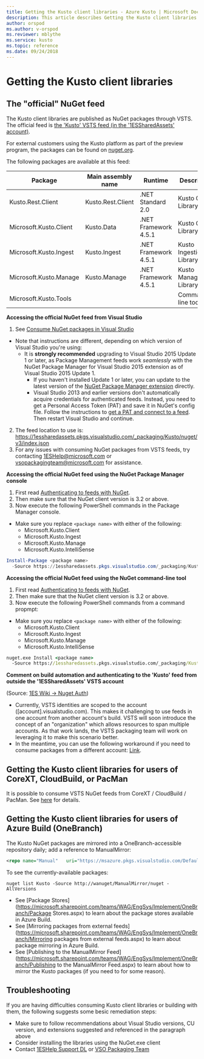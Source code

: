 ```yaml
---
title: Getting the Kusto client libraries - Azure Kusto | Microsoft Docs
description: This article describes Getting the Kusto client libraries in Azure Kusto.
author: orspod
ms.author: v-orspod
ms.reviewer: mblythe
ms.service: kusto
ms.topic: reference
ms.date: 09/24/2018
---
```

# Getting the Kusto client libraries

## The "official" NuGet feed

The Kusto client libraries are published as NuGet packages through VSTS.
The official feed is [the 'Kusto' VSTS feed (in the '1ESSharedAssets' account)](https://1essharedassets.visualstudio.com/1esPkgs/_packaging?feed=Kusto&_a=feed).



For external customers using the Kusto platform as part of the preview program, the packages can be found on [nuget.org](https://www.nuget.org/packages?q=kusto).

The following packages are available at this feed:

|Package               |Main assembly name|Runtime             |Description              |
|----------------------|------------------|--------------------|-------------------------|
|Kusto.Rest.Client     |Kusto.Rest.Client |.NET Standard 2.0   |Kusto Client Library.    |
|Microsoft.Kusto.Client|Kusto.Data        |.NET Framework 4.5.1|Kusto Client Library.    |
|Microsoft.Kusto.Ingest|Kusto.Ingest      |.NET Framework 4.5.1|Kusto Ingestion Library. |
|Microsoft.Kusto.Manage|Kusto.Manage      |.NET Framework 4.5.1|Kusto Management Library.|
|Microsoft.Kusto.Tools |                  |                    |Command-line tools |

**Accessing the official NuGet feed from Visual Studio**

1. See [Consume NuGet packages in Visual Studio](https://www.visualstudio.com/en-us/docs/package/get-started/nuget/consume)
- Note that instructions are different, depending on which version of Visual Studio you're using:
  -  It is **strongly recommended** upgrading to Visual Studio 2015 Update 1 or later, as 
  Package Management feeds work *seamlessly* with the NuGet Package Manager for Visual Studio 2015 extension as of 
  Visual Studio 2015 Update 1.
      - If you haven't installed Update 1 or later, you can update to the latest version of the 
  [NuGet Package Manager extension](https://dist.nuget.org/visualstudio-2015-vsix/latest/NuGet.Tools.vsix) directly.
      - Visual Studio 2013 and earlier versions don't automatically acquire credentials for authenticated feeds. 
      Instead, you need to get a Personal Access Token (PAT) and save it in NuGet's config file. Follow the instructions to
      [get a PAT and connect to a feed](https://www.visualstudio.com/en-us/docs/package/nuget/auth#personal-access-tokens).
      Then restart Visual Studio and continue.
2. The feed location to use is: https://1essharedassets.pkgs.visualstudio.com/_packaging/Kusto/nuget/v3/index.json
3. For any issues with consuming NuGet packages from VSTS feeds, try contacting 1ESHelp@microsoft.com or 
   vsopackagingteam@microsoft.com for assistance.

**Accessing the official NuGet feed using the NuGet Package Manager console**

1. First read [Authenticating to feeds with NuGet](https://www.visualstudio.com/en-us/docs/package/get-started/nuget/auth).
2. Then make sure that the NuGet client version is 3.2 or above.
3. Now execute the following PowerShell commands in the Package Manager console.
  - Make sure you replace `<package name>` with either of the following:
    - Microsoft.Kusto.Client
    - Microsoft.Kusto.Ingest
    - Microsoft.Kusto.Manage
    - Microsoft.Kusto.IntelliSense

```powershell
Install-Package <package name>
  -Source https://1essharedassets.pkgs.visualstudio.com/_packaging/Kusto/nuget/v3/index.json
```

**Accessing the official NuGet feed using the NuGet command-line tool**

1. First read [Authenticating to feeds with NuGet](https://www.visualstudio.com/en-us/docs/package/get-started/nuget/auth).
2. Then make sure that the NuGet client version is 3.2 or above.
3. Now execute the following PowerShell commands from a command propmpt:
  - Make sure you replace `<package name>` with either of the following:
    - Microsoft.Kusto.Client
    - Microsoft.Kusto.Ingest
    - Microsoft.Kusto.Manage
    - Microsoft.Kusto.IntelliSense

```cmd
nuget.exe Install <package name> 
  -Source https://1essharedassets.pkgs.visualstudio.com/_packaging/Kusto/nuget/v3/index.json
```

**Comment on build automation and authenticating to the 'Kusto' feed from outside the '1ESSharedAssets' VSTS account**

(Source: [1ES Wiki -> Nuget Auth](https://1eswiki.com/wiki/NuGet-Auth))
- Currently, VSTS identities are scoped to the account ([account].visualstudio.com). This makes it challenging to use feeds in one account from another account's build. VSTS will soon introduce the concept of an "organization" which allows resources to span multiple accounts. As that work lands, the VSTS packaging team will work on leveraging it to make this scenario better. 
- In the meantime, you can use the following workaround if you need to consume packages from a different account: [Link](https://1eswiki.com/wiki/NuGet-Auth#Authenticating-to-feeds-outside-of-your-VSTS-account-in-Team-Build). 

## Getting the Kusto client libraries for users of CoreXT, CloudBuild, or PacMan

It is possible to consume VSTS NuGet feeds from CoreXT / CloudBuild / PacMan.
See [here](https://1eswiki.com/wiki/Using-VSTS-NuGet-with-CloudBuild) for details.

## Getting the Kusto client libraries for users of Azure Build (OneBranch)
The Kusto NuGet packages are mirrored into a OneBranch-accessible repository daily;
add a reference to ManualMirror:

```xml
<repo name="Manual"   uri="https://msazure.pkgs.visualstudio.com/DefaultCollection/_apis/packaging/ManualMirror/nuget/index.json" fallback="http://wanuget/ManualMirror/nuget" />
```

To see the currently-available packages:

```
nuget list Kusto -Source http://wanuget/ManualMirror/nuget -AllVersions
```

* See [Package Stores](https://microsoft.sharepoint.com/teams/WAG/EngSys/Implement/OneBranch/Package Stores.aspx)
  to learn about the package stores available in Azure Build.
* See [Mirroring packages from external feeds](https://microsoft.sharepoint.com/teams/WAG/EngSys/Implement/OneBranch/Mirroring packages from external feeds.aspx)
  to learn about package mirroring in Azure Build.
* See [Publishing to the ManualMirror Feed](https://microsoft.sharepoint.com/teams/WAG/EngSys/Implement/OneBranch/Publishing to the ManualMirror Feed.aspx)
  to learn about how to mirror the Kusto packages (if you need to for some reason).

## Troubleshooting

If you are having difficulties consuming Kusto client libraries or building with them, the following suggests some besic remediation steps:
* Make sure to follow recommendations about Visual Studio versions, CU version, and extensions suggested and referenced in the paragraph above
* Consider installing the libraries using the NuGet.exe client
* Contact [1ESHelp Support DL](mailto:1ESHelp@microsoft.com) or [VSO Packaging Team](mailto:vsopackagingteam@microsoft.com)